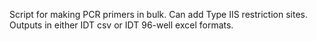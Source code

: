 Script for making PCR primers in bulk.  Can add Type IIS restriction sites.  Outputs in either IDT csv or IDT 96-well excel formats.
